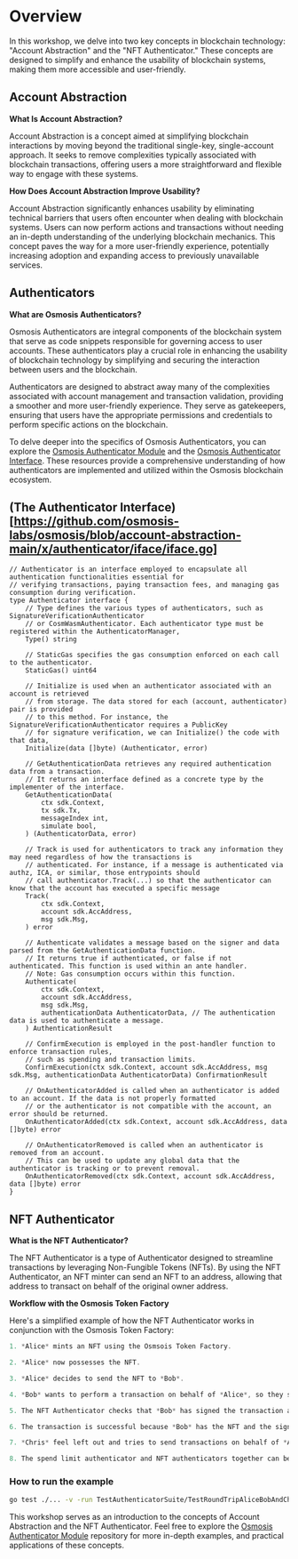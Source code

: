 # Overview

In this workshop, we delve into two key concepts in blockchain technology: "Account Abstraction" and the "NFT Authenticator." These concepts are designed to simplify and enhance the usability of blockchain systems, making them more accessible and user-friendly.

## Account Abstraction

**What Is Account Abstraction?**

Account Abstraction is a concept aimed at simplifying blockchain interactions by moving beyond the traditional single-key, single-account approach. It seeks to remove complexities typically associated with blockchain transactions, offering users a more straightforward and flexible way to engage with these systems.

**How Does Account Abstraction Improve Usability?**

Account Abstraction significantly enhances usability by eliminating technical barriers that users often encounter when dealing with blockchain systems. Users can now perform actions and transactions without needing an in-depth understanding of the underlying blockchain mechanics. This concept paves the way for a more user-friendly experience, potentially increasing adoption and expanding access to previously unavailable services.

## Authenticators

**What are Osmosis Authenticators?**

Osmosis Authenticators are integral components of the blockchain system that serve as code snippets responsible for governing access to user accounts. These authenticators play a crucial role in enhancing the usability of blockchain technology by simplifying and securing the interaction between users and the blockchain.

Authenticators are designed to abstract away many of the complexities associated with account management and transaction validation, providing a smoother and more user-friendly experience. They serve as gatekeepers, ensuring that users have the appropriate permissions and credentials to perform specific actions on the blockchain.

To delve deeper into the specifics of Osmosis Authenticators, you can explore the [Osmosis Authenticator Module](https://github.com/osmosis-labs/osmosis/blob/account-abstraction-main/x/authenticator) and the [Osmosis Authenticator Interface](https://github.com/osmosis-labs/osmosis/blob/account-abstraction-main/x/authenticator/iface/iface.go). These resources provide a comprehensive understanding of how authenticators are implemented and utilized within the Osmosis blockchain ecosystem.

## (The Authenticator Interface)[https://github.com/osmosis-labs/osmosis/blob/account-abstraction-main/x/authenticator/iface/iface.go]

```golang
// Authenticator is an interface employed to encapsulate all authentication functionalities essential for
// verifying transactions, paying transaction fees, and managing gas consumption during verification.
type Authenticator interface {
	// Type defines the various types of authenticators, such as SignatureVerificationAuthenticator
	// or CosmWasmAuthenticator. Each authenticator type must be registered within the AuthenticatorManager,
	Type() string

	// StaticGas specifies the gas consumption enforced on each call to the authenticator.
	StaticGas() uint64

	// Initialize is used when an authenticator associated with an account is retrieved
	// from storage. The data stored for each (account, authenticator) pair is provided
	// to this method. For instance, the SignatureVerificationAuthenticator requires a PublicKey
	// for signature verification, we can Initialize() the code with that data,
	Initialize(data []byte) (Authenticator, error)

	// GetAuthenticationData retrieves any required authentication data from a transaction.
	// It returns an interface defined as a concrete type by the implementer of the interface.
	GetAuthenticationData(
		ctx sdk.Context, 
		tx sdk.Tx, 
		messageIndex int, 
		simulate bool, 
	) (AuthenticatorData, error)

	// Track is used for authenticators to track any information they may need regardless of how the transactions is
	// authenticated. For instance, if a message is authenticated via authz, ICA, or similar, those entrypoints should
	// call authenticator.Track(...) so that the authenticator can know that the account has executed a specific message
	Track(
		ctx sdk.Context, 
		account sdk.AccAddress, 
		msg sdk.Msg, 
	) error

	// Authenticate validates a message based on the signer and data parsed from the GetAuthenticationData function.
	// It returns true if authenticated, or false if not authenticated. This function is used within an ante handler.
	// Note: Gas consumption occurs within this function.
	Authenticate(
		ctx sdk.Context, 
		account sdk.AccAddress, 
		msg sdk.Msg, 
		authenticationData AuthenticatorData, // The authentication data is used to authenticate a message.
	) AuthenticationResult

	// ConfirmExecution is employed in the post-handler function to enforce transaction rules,
	// such as spending and transaction limits. 
	ConfirmExecution(ctx sdk.Context, account sdk.AccAddress, msg sdk.Msg, authenticationData AuthenticatorData) ConfirmationResult

	// OnAuthenticatorAdded is called when an authenticator is added to an account. If the data is not properly formatted
	// or the authenticator is not compatible with the account, an error should be returned.
	OnAuthenticatorAdded(ctx sdk.Context, account sdk.AccAddress, data []byte) error

	// OnAuthenticatorRemoved is called when an authenticator is removed from an account.
	// This can be used to update any global data that the authenticator is tracking or to prevent removal.
	OnAuthenticatorRemoved(ctx sdk.Context, account sdk.AccAddress, data []byte) error
}
```

## NFT Authenticator

**What is the NFT Authenticator?**

The NFT Authenticator is a type of Authenticator designed to streamline transactions by leveraging Non-Fungible Tokens (NFTs). By using the NFT Authenticator, an NFT minter can send an NFT to an address, allowing that address to transact on behalf of the original owner address. 

**Workflow with the Osmosis Token Factory**

Here's a simplified example of how the NFT Authenticator works in conjunction with the Osmosis Token Factory:

```go
1. *Alice* mints an NFT using the Osmsois Token Factory.

2. *Alice* now possesses the NFT.

3. *Alice* decides to send the NFT to *Bob*.

4. *Bob* wants to perform a transaction on behalf of *Alice*, so they sign a transaction with *Alice* as the sender (since *Alice* is the minter).

5. The NFT Authenticator checks that *Bob* has signed the transaction and the NFT in their account.

6. The transaction is successful because *Bob* has the NFT and the signature is correct.

7. *Chris* feel left out and tries to send transactions on behalf of *Alice* but fails.

8. The spend limit authenticator and NFT authenticators together can be used with an AllOf authenticator to ensure secure and controlled transactions.
```

### How to run the example

```bash
go test ./... -v -run TestAuthenticatorSuite/TestRoundTripAliceBobAndChris
```

This workshop serves as an introduction to the concepts of Account Abstraction and the NFT Authenticator. Feel free to explore the [Osmosis Authenticator Module](https://github.com/osmosis-labs/osmosis/blob/account-abstraction-main/x/authenticator) repository for more in-depth examples, and practical applications of these concepts.


